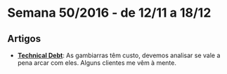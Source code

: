 # Semana 50/2016 - de 12/11 a 18/12

## Artigos

* [__Technical Debt__](https://24ways.org/2016/we-need-to-talk-about-technical-debt/): As gambiarras têm custo, devemos analisar se vale a pena arcar com eles. Alguns clientes me vêm à mente.
